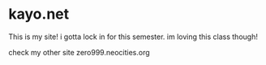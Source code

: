 # kayo.net

This is my site! 
i gotta lock in for this semester. im loving this class though!

check my other site zero999.neocities.org
